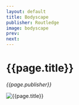 ```yaml
---
layout: default
title: Bodyscape
publisher: Routledge
image: bodyscape
prev: 
next:
---
```


# {{page.title}}<br />
*{{page.publisher}}*

![{{page.title}}]({{page.image}}.webp "{{page.title}}")